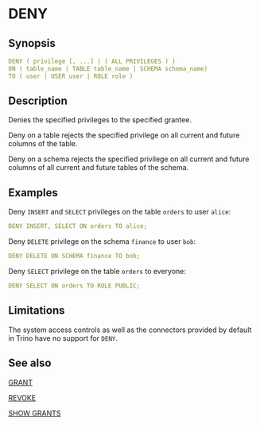 # DENY

## Synopsis

```yaml
DENY ( privilege [, ...] | ( ALL PRIVILEGES ) )
ON ( table_name | TABLE table_name | SCHEMA schema_name)
TO ( user | USER user | ROLE role )
```

## Description

Denies the specified privileges to the specified grantee.

Deny on a table rejects the specified privilege on all current and future columns of the table.

Deny on a schema rejects the specified privilege on all current and future columns of all current and future tables of the schema.

## Examples

Deny `INSERT` and `SELECT` privileges on the table `orders` to user `alice`:

```yaml
DENY INSERT, SELECT ON orders TO alice;
```

Deny `DELETE` privilege on the schema `finance` to user `bob`:

```yaml
DENY DELETE ON SCHEMA finance TO bob;
```

Deny `SELECT` privilege on the table `orders` to everyone:

```yaml
DENY SELECT ON orders TO ROLE PUBLIC;
```

## Limitations

The system access controls as well as the connectors provided by default in Trino have no support for `DENY`.

## See also

[GRANT](./grant.md) 

[REVOKE](./revoke.md) 

[SHOW GRANTS](./show_grants.md)